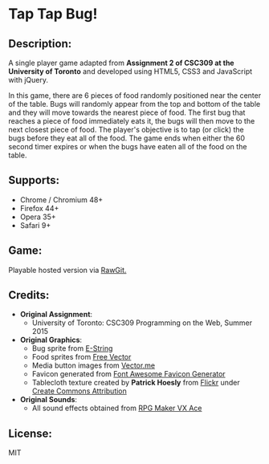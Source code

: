 # Tap Tap Bug!

## Description:
A single player game adapted from **Assignment 2 of CSC309 at the University of Toronto** and developed using HTML5, CSS3 and JavaScript with jQuery.

In this game, there are 6 pieces of food randomly positioned near the center of the table. Bugs will randomly appear from the top and bottom of the table and they will move towards the nearest piece of food. The first bug that reaches a piece of food immediately eats it, the bugs will then move to the next closest piece of food. The player's objective is to tap (or click) the bugs before they eat all of the food. The game ends when either the 60 second timer expires or when the bugs have eaten all of the food on the table.

## Supports:
- Chrome / Chromium 48+
- Firefox 44+
- Opera 35+
- Safari 9+

## Game:
Playable hosted version via [RawGit.](https://rawgit.com/SalinderSidhu/TapTapBug/master/Game/index.html)

## Credits:
- **Original Assignment**:
    - University of Toronto: CSC309 Programming on the Web, Summer 2015
- **Original Graphics**:
    - Bug sprite from [E-String](http://e-string.com/articles/create-simple-game-using-sprite-kit/)
    - Food sprites from [Free Vector](http://all-free-download.com/free-vector/download/vivid_food_icon_design_vector_535039.html)
    - Media button images from [Vector.me](http://vector.me/browse/695406/icon_set_player)
    - Favicon generated from [Font Awesome Favicon Generator](http://paulferrett.com/fontawesome-favicon/)
    - Tablecloth texture created by **Patrick Hoesly** from [Flickr](http://www.everystockphoto.com/photo.php?imageId=5778707) under [Create Commons Attribution](http://creativecommons.org/licenses/by/4.0/)
- **Original Sounds**:
    - All sound effects obtained from [RPG Maker VX Ace](http://www.rpgmakerweb.com/products/programs/rpg-maker-vx-ace)

## License:
MIT
